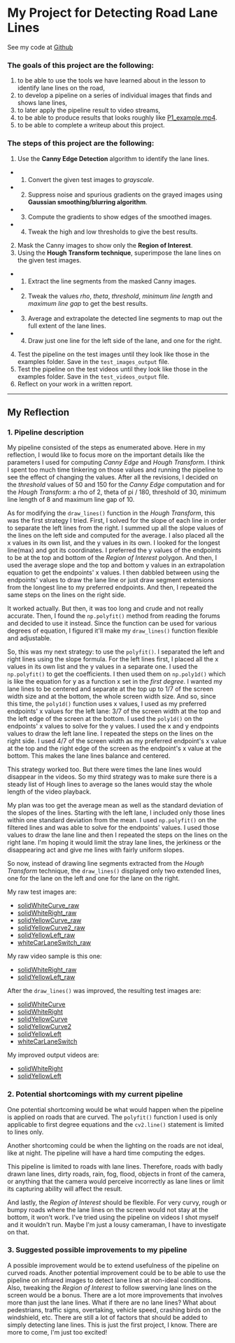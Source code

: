# My Project for Detecting Road Lane Lines
See my code at [Github](https://github.com/jinglebot/Finding_Lane_Lines)

### The goals of this project are the following:

1. to be able to use the tools we have learned about in the lesson to identify lane lines on the road,
2. to develop a pipeline on a series of individual images that finds and shows lane lines,
3. to later apply the pipeline result to video streams,
4. to be able to produce results that looks roughly like [P1_example.mp4](https://github.com/udacity/CarND-LaneLines-P1/blob/master/examples/P1_example.mp4).
5. to be able to complete a writeup about this project.

### The steps of this project are the following:

1. Use the **Canny Edge Detection** algorithm to identify the lane lines.
- 1. Convert the given test images to *grayscale*.
- 2. Suppress noise and spurious gradients on the grayed images using **Gaussian smoothing/blurring algorithm**.
- 3. Compute the gradients to show edges of the smoothed images.
- 4. Tweak the high and low thresholds to give the best results.
2. Mask the Canny images to show only the **Region of Interest**.
3. Using the **Hough Transform technique**, superimpose the lane lines on the given test images.
- 1. Extract the line segments from the masked Canny images.
- 2. Tweak the values *rho*, *theta*, *threshold*, *minimum line length* and *maximum line gap* to get the best results.
- 3. Average and extrapolate the detected line segments to map out the full extent of the lane lines.
- 4. Draw just one line for the left side of the lane, and one for the right.
4. Test the pipeline on the test images until they look like those in the examples folder. Save in the `test_images_output` file.
5. Test the pipeline on the test videos until they look like those in the examples folder. Save in the `test_videos_output` file.
6. Reflect on your work in a written report.

***

## My Reflection
### 1. Pipeline description

My pipeline consisted of the steps as enumerated above. Here in my reflection, I would like to focus more on the important details like the parameters I used for computing *Canny Edge* and *Hough Transform*. I think I spent too much time tinkering on those values and running the pipeline to see the effect of changing the values. After all the revisions, I decided on the *threshold* values of 50 and 150 for the *Canny Edge* computation and for the *Hough Transform*: a rho of 2, theta of pi / 180, threshold of 30, minimum line length of 8 and maximum line gap of 10.

As for modifying the `draw_lines()` function in the *Hough Transform*, this was the first strategy I tried. First, I solved for the slope of each line in order to separate the left lines from the right. I summed up all the slope values of the lines on the left side and computed for the average. I also placed all the x values in its own list, and the y values in its own. I looked for the longest line(max)  and got its coordinates. I preferred the y values of the endpoints to be at the top and bottom of the *Region of Interest* polygon. And then, I used the average slope and the top and bottom y values in an extrapolation equation to get the endpoints' x values. I then dabbled between using the endpoints' values to draw the lane line or just draw segment extensions from the longest line to my preferred endpoints. And then, I repeated the same steps on the lines on the right side.

It worked actually. But then, it was too long and crude and not really accurate. Then, I found the `np.polyfit()` method from reading the forums and decided to use it instead. Since the function can be used for various degrees of equation, I figured it'll make my `draw_lines()` function flexible and adjustable.

So, this was my next strategy: to use the `polyfit()`. I separated the left and right lines using the slope formula. For the left lines first, I placed all the x values in its own list and the y values in a separate one. I used the `np.polyfit()` to get the coefficients. I then used them on `np.poly1d()` which is like the equation for y as a function x set in the *first degree*. I wanted my lane lines to be centered and separate at the top up to 1/7 of the screen width size and at the bottom, the whole screen width size. And so, since this time, the `poly1d()` function uses x values, I used as my preferred endpoints' x values for the left lane: 3/7 of the screen width at the top  and the left edge of the screen at the bottom. I used the `poly1d()` on the endpoints' x values to solve for the y values. I used the x and y endpoints values to draw the left lane line. I repeated the steps on the lines on the right side. I used 4/7 of the screen width as my preferred endpoint's x value at the top and the right edge of the screen as the endpoint's x value at the bottom. This makes the lane lines balance and centered.

This strategy worked too. But there were times the lane lines would disappear in the videos. So my third strategy was to make sure there is a steady list of Hough lines to average so the lanes would stay the whole length of the video playback.

My plan was too get the average mean as well as the standard deviation of the slopes of the lines. Starting with the left lane, I included only those lines within one standard deviation from the mean. I used `np.polyfit()` on the filtered lines and was able to solve for the endpoints' values. I used those values to draw the lane line and then I repeated the steps on the lines on the right lane. I'm hoping it would limit the stray lane lines, the jerkiness or the disappearing act and give me lines with fairly uniform slopes.

So now, instead of drawing line segments extracted from the *Hough Transform* technique, the `draw_lines()` displayed only two extended lines, one for the lane on the left and one for the lane on the right.

My raw test images are:

- [solidWhiteCurve_raw](test_images_output/solidWhiteCurve_raw.jpg)
- [solidWhiteRight_raw](test_images_output/solidWhiteRight_raw.jpg)
- [solidYellowCurve_raw](test_images_output/solidYellowCurve_raw.jpg)
- [solidYellowCurve2_raw](test_images_output/solidYellowCurve2_raw.jpg)
- [solidYellowLeft_raw](test_images_output/solidYellowLeft_raw.jpg)
- [whiteCarLaneSwitch_raw](test_images_output/whiteCarLaneSwitch_raw.jpg)

My raw video sample is this one:
- [solidWhiteRight_raw](test_videos_output/solidWhiteRight_raw.mp4)
- [solidYellowLeft_raw](test_videos_output/solidYellowLeft_raw.mp4)

After the `draw_lines()` was improved, the resulting test images are:
- [solidWhiteCurve](test_images_output/solidWhiteCurve.jpg)
- [solidWhiteRight](test_images_output/solidWhiteRight.jpg)
- [solidYellowCurve](test_images_output/solidYellowCurve.jpg)
- [solidYellowCurve2](test_images_output/solidYellowCurve2.jpg)
- [solidYellowLeft](test_images_output/solidYellowLeft.jpg)
- [whiteCarLaneSwitch](test_images_output/whiteCarLaneSwitch.jpg)

My improved output videos are:
- [solidWhiteRight](test_videos_output/solidWhiteRight.mp4)
- [solidYellowLeft](test_videos_output/solidYellowLeft.mp4)

### 2. Potential shortcomings with my current pipeline

One potential shortcoming would be what would happen when the pipeline is applied on roads that are curved. The `polyfit()` function I used is only applicable to first degree equations and the `cv2.line()` statement is limited to lines only.

Another shortcoming could be when the lighting on the roads are not ideal, like at night. The pipeline will have a hard time computing the edges.

This pipeline is limited to roads with lane lines. Therefore, roads with badly drawn lane lines, dirty roads, rain, fog, flood, objects in front of the camera, or anything that the camera would perceive incorrectly as lane lines or limit its capturing ability will affect the result.

And lastly, the *Region of Interest* should be flexible. For very curvy, rough or bumpy roads where the lane lines on the screen would not stay at the bottom, it won't work. I've tried using the pipeline on videos I shot myself and it wouldn't run. Maybe I'm just a lousy cameraman, I have to investigate on that.

### 3. Suggested possible improvements to my pipeline

A possible improvement would be to extend usefulness of the pipeline on curved roads. Another potential improvement could be to be able to use the pipeline on infrared images to detect lane lines at non-ideal conditions. Also, tweaking the *Region of Interest* to follow swerving lane lines on the screen would be a bonus. There are a lot more improvements that involves more than just the lane lines. What if there are no lane lines? What about pedestrians, traffic signs, overtaking, vehicle speed, crashing birds on the windshield, etc. There are still a lot of factors that should be added to simply detecting lane lines. This is just the first project, I know. There are more to come, I'm just too excited!
